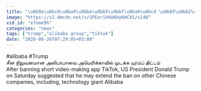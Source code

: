 ```yaml
---
title: "\u0b9a\u0bc0\u0ba9\u0bbe\u0bb5\u0bbf\u0ba9\u0bcd \u0b85\u0bb2\u0bbf\u0baa\u0bbe\u0baa\u0bbe\u0bb5\u0bc8 \u0bae\u0bc1\u0b9f\u0b95\u0bcd\u0b95 \u0b9f\u0bbf\u0bb0\u0bae\u0bcd\u0baa\u0bcd \u0b85\u0ba4\u0bbf\u0bb0\u0b9f\u0bbf \u0ba4\u0bbf\u0b9f\u0bcd\u0b9f\u0bae\u0bcd"
image: "https://s2.dmcdn.net/v/SPEor1VHUKHyKHCXS/x240"
vid_id: "x7vme9h"
categories: "news"
tags: ["trump","alibaba group","tiktok"]
date: "2020-08-26T07:29:05+03:00"
---
```

#alibaba #Trump  <br>சீன நிறுவனமான அலிபாபாவை அமெரிக்காவில் முடக்க டிரம்ப் திட்டம்   <br>After banning short video-making app TikTok, US President Donald Trump on Saturday suggested that he may extend the ban on other Chinese companies, including, technology giant Alibaba
